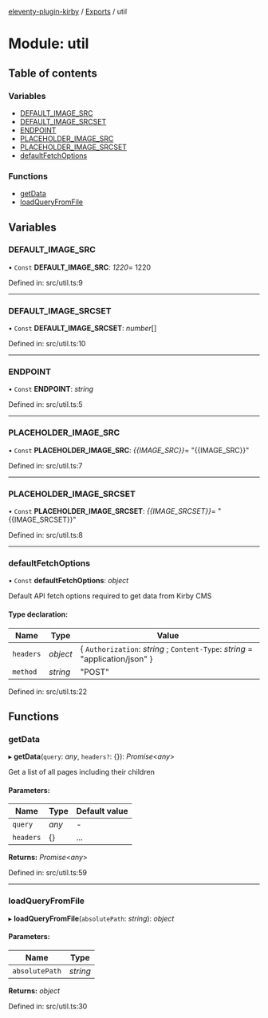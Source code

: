 [eleventy-plugin-kirby](../README.md) / [Exports](../modules.md) / util

# Module: util

## Table of contents

### Variables

- [DEFAULT\_IMAGE\_SRC](util.md#default_image_src)
- [DEFAULT\_IMAGE\_SRCSET](util.md#default_image_srcset)
- [ENDPOINT](util.md#endpoint)
- [PLACEHOLDER\_IMAGE\_SRC](util.md#placeholder_image_src)
- [PLACEHOLDER\_IMAGE\_SRCSET](util.md#placeholder_image_srcset)
- [defaultFetchOptions](util.md#defaultfetchoptions)

### Functions

- [getData](util.md#getdata)
- [loadQueryFromFile](util.md#loadqueryfromfile)

## Variables

### DEFAULT\_IMAGE\_SRC

• `Const` **DEFAULT\_IMAGE\_SRC**: *1220*= 1220

Defined in: src/util.ts:9

___

### DEFAULT\_IMAGE\_SRCSET

• `Const` **DEFAULT\_IMAGE\_SRCSET**: *number*[]

Defined in: src/util.ts:10

___

### ENDPOINT

• `Const` **ENDPOINT**: *string*

Defined in: src/util.ts:5

___

### PLACEHOLDER\_IMAGE\_SRC

• `Const` **PLACEHOLDER\_IMAGE\_SRC**: *{{IMAGE_SRC}}*= "{{IMAGE\_SRC}}"

Defined in: src/util.ts:7

___

### PLACEHOLDER\_IMAGE\_SRCSET

• `Const` **PLACEHOLDER\_IMAGE\_SRCSET**: *{{IMAGE_SRCSET}}*= "{{IMAGE\_SRCSET}}"

Defined in: src/util.ts:8

___

### defaultFetchOptions

• `Const` **defaultFetchOptions**: *object*

Default API fetch options required to get data from Kirby CMS

#### Type declaration:

Name | Type | Value |
------ | ------ | ------ |
`headers` | *object* | { `Authorization`: *string* ; `Content-Type`: *string* = "application/json" } |
`method` | *string* | "POST" |

Defined in: src/util.ts:22

## Functions

### getData

▸ **getData**(`query`: *any*, `headers?`: {}): *Promise*<*any*\>

Get a list of all pages including their children

#### Parameters:

Name | Type | Default value |
------ | ------ | ------ |
`query` | *any* | - |
`headers` | {} | ... |

**Returns:** *Promise*<*any*\>

Defined in: src/util.ts:59

___

### loadQueryFromFile

▸ **loadQueryFromFile**(`absolutePath`: *string*): *object*

#### Parameters:

Name | Type |
------ | ------ |
`absolutePath` | *string* |

**Returns:** *object*

Defined in: src/util.ts:30
